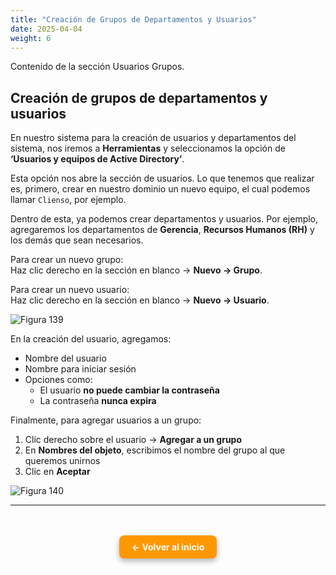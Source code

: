 ```yaml
---
title: "Creación de Grupos de Departamentos y Usuarios"
date: 2025-04-04
weight: 6
---
```


Contenido de la sección Usuarios Grupos.

<!--more-->

## Creación de grupos de departamentos y usuarios

En nuestro sistema para la creación de usuarios y departamentos del sistema, nos iremos a **Herramientas** y seleccionamos la opción de **‘Usuarios y equipos de Active Directory’**.

Esta opción nos abre la sección de usuarios. Lo que tenemos que realizar es, primero, crear en nuestro dominio un nuevo equipo, el cual podemos llamar `Clienso`, por ejemplo.

Dentro de esta, ya podemos crear departamentos y usuarios. Por ejemplo, agregaremos los departamentos de **Gerencia**, **Recursos Humanos (RH)** y los demás que sean necesarios.

Para crear un nuevo grupo:  
Haz clic derecho en la sección en blanco → **Nuevo → Grupo**.

Para crear un nuevo usuario:  
Haz clic derecho en la sección en blanco → **Nuevo → Usuario**.

![Figura 139](/images/139.png)

En la creación del usuario, agregamos:

- Nombre del usuario
- Nombre para iniciar sesión
- Opciones como:
  - El usuario **no puede cambiar la contraseña**
  - La contraseña **nunca expira**

Finalmente, para agregar usuarios a un grupo:

1. Clic derecho sobre el usuario → **Agregar a un grupo**
2. En **Nombres del objeto**, escribimos el nombre del grupo al que queremos unirnos
3. Clic en **Aceptar**

![Figura 140](/images/140.png)

---

<div style="text-align: center; margin-top: 3rem;">
  <a href="/" style="
    display: inline-block;
    background-color: #ff9800;
    color: white;
    padding: 10px 20px;
    border-radius: 8px;
    text-decoration: none;
    font-weight: bold;
    box-shadow: 0 4px 10px rgba(0, 0, 0, 0.3);
    transition: background-color 0.2s ease;">
    ← Volver al inicio
  </a>
</div>
